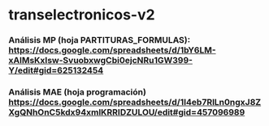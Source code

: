 # transelectronicos-v2
### Análisis MP (hoja PARTITURAS_FORMULAS): https://docs.google.com/spreadsheets/d/1bY6LM-xAlMsKxIsw-SvuobxwgCbi0ejcNRu1GW399-Y/edit#gid=625132454 
### Análisis MAE (hoja programación) https://docs.google.com/spreadsheets/d/1I4eb7RlLn0ngxJ8ZXgQNhOnC5kdx94xmlKRRIDZULOU/edit#gid=457096989
